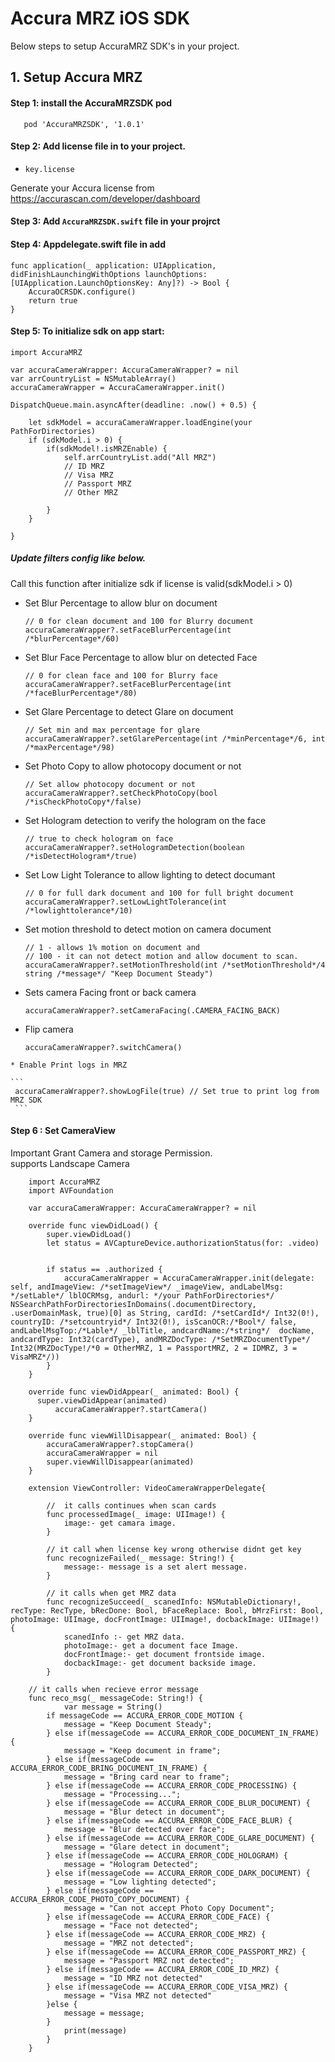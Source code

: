 # Accura MRZ iOS SDK

Below steps to setup AccuraMRZ SDK's in your project.


## 1. Setup Accura MRZ

#### Step 1: install the AccuraMRZSDK pod
       pod 'AccuraMRZSDK', '1.0.1'
         
#### Step 2: Add license file in to your project.    

- `key.license`
   
Generate your Accura license from https://accurascan.com/developer/dashboard <br/>
            
#### Step 3: Add `AccuraMRZSDK.swift` file in your projrct


#### Step 4: Appdelegate.swift file in add<br />

    func application(_ application: UIApplication, didFinishLaunchingWithOptions launchOptions: [UIApplication.LaunchOptionsKey: Any]?) -> Bool {
        AccuraOCRSDK.configure()
        return true
    }
 
#### Step 5: To initialize sdk on app start:

    import AccuraMRZ

    var accuraCameraWrapper: AccuraCameraWrapper? = nil
    var arrCountryList = NSMutableArray()
    accuraCameraWrapper = AccuraCameraWrapper.init()
    
    DispatchQueue.main.asyncAfter(deadline: .now() + 0.5) {
    
	    let sdkModel = accuraCameraWrapper.loadEngine(your PathForDirectories)
		if (sdkModel.i > 0) {
			if(sdkModel!.isMRZEnable) {
				self.arrCountryList.add("All MRZ")
				// ID MRZ
				// Visa MRZ
				// Passport MRZ
				// Other MRZ
				
			}
      	}
      	
	}

##### Update filters config like below.
  Call this function after initialize sdk if license is valid(sdkModel.i > 0)
   
   * Set Blur Percentage to allow blur on document
     ```
     // 0 for clean document and 100 for Blurry document
     accuraCameraWrapper?.setFaceBlurPercentage(int /*blurPercentage*/60)
     ```    
    
   * Set Blur Face Percentage to allow blur on detected Face
     ```
     // 0 for clean face and 100 for Blurry face
     accuraCameraWrapper?.setFaceBlurPercentage(int /*faceBlurPercentage*/80)
     ```
   
   * Set Glare Percentage to detect Glare on document
   	 ```
     // Set min and max percentage for glare
     accuraCameraWrapper?.setGlarePercentage(int /*minPercentage*/6, int /*maxPercentage*/98)
   	 ``` 
     
   * Set Photo Copy to allow photocopy document or not
     ```
     // Set allow photocopy document or not
     accuraCameraWrapper?.setCheckPhotoCopy(bool /*isCheckPhotoCopy*/false)
     ```
     
   * Set Hologram detection to verify the hologram on the face
	 ```
	 // true to check hologram on face
	 accuraCameraWrapper?.setHologramDetection(boolean /*isDetectHologram*/true)
	 ```
     
   * Set Low Light Tolerance to allow lighting to detect documant
     ```
     // 0 for full dark document and 100 for full bright document
     accuraCameraWrapper?.setLowLightTolerance(int /*lowlighttolerance*/10)
     ``` 
   * Set motion threshold to detect motion on camera document
   	 ```
     // 1 - allows 1% motion on document and
	 // 100 - it can not detect motion and allow document to scan.
     accuraCameraWrapper?.setMotionThreshold(int /*setMotionThreshold*/4 string /*message*/ "Keep Document Steady")
     ```
     
   * Sets camera Facing front or back camera
     ```
     accuraCameraWrapper?.setCameraFacing(.CAMERA_FACING_BACK)
     ```
     
   * Flip camera
     ```
     accuraCameraWrapper?.switchCamera()
     ```
    * Enable Print logs in MRZ
    
    ```
     accuraCameraWrapper?.showLogFile(true) // Set true to print log from MRZ SDK
     ```

     
#### Step 6 : Set CameraView

   Important Grant Camera and storage Permission.</br>
   supports Landscape Camera
```    
    import AccuraMRZ
    import AVFoundation
    
    var accuraCameraWrapper: AccuraCameraWrapper? = nil

  	override func viewDidLoad() {
    	super.viewDidLoad()
    	let status = AVCaptureDevice.authorizationStatus(for: .video)
    
    
    	if status == .authorized {
         	accuraCameraWrapper = AccuraCameraWrapper.init(delegate: self, andImageView: /*setImageView*/ _imageView, andLabelMsg: */setLable*/ lblOCRMsg, andurl: */your PathForDirectories*/ NSSearchPathForDirectoriesInDomains(.documentDirectory, .userDomainMask, true)[0] as String, cardId: /*setCardId*/ Int32(0!), countryID: /*setcountryid*/ Int32(0!), isScanOCR:/*Bool*/ false, andLabelMsgTop:/*Lable*/ _lblTitle, andcardName:/*string*/  docName, andcardType: Int32(cardType), andMRZDocType: /*SetMRZDocumentType*/ Int32(MRZDocType!/*0 = OtherMRZ, 1 = PassportMRZ, 2 = IDMRZ, 3 = VisaMRZ*/))
    	} 
    }
    
    override func viewDidAppear(_ animated: Bool) {
      super.viewDidAppear(animated)
          accuraCameraWrapper?.startCamera()
    }
    
    override func viewWillDisappear(_ animated: Bool) {
        accuraCameraWrapper?.stopCamera()
        accuraCameraWrapper = nil
        super.viewWillDisappear(animated)
    }
    
    extension ViewController: VideoCameraWrapperDelegate{
    
   		//  it calls continues when scan cards
   		func processedImage(_ image: UIImage!) {
    		image:- get camara image.
    	}
    
    	// it call when license key wrong otherwise didnt get key
    	func recognizeFailed(_ message: String!) {
    		message:- message is a set alert message.
    	}
    
    	// it calls when get MRZ data
    	func recognizeSucceed(_ scanedInfo: NSMutableDictionary!, recType: RecType, bRecDone: Bool, bFaceReplace: Bool, bMrzFirst: Bool, photoImage: UIImage, docFrontImage: UIImage!, docbackImage: UIImage!) {
    		scanedInfo :- get MRZ data.
    		photoImage:- get a document face Image.
    		docFrontImage:- get document frontside image.
   		 	docbackImage:- get document backside image.
    	}
        
    // it calls when recieve error message
    func reco_msg(_ messageCode: String!) {
			var message = String()
        if messageCode == ACCURA_ERROR_CODE_MOTION {
            message = "Keep Document Steady";
        } else if(messageCode == ACCURA_ERROR_CODE_DOCUMENT_IN_FRAME) {
            message = "Keep document in frame";
        } else if(messageCode == ACCURA_ERROR_CODE_BRING_DOCUMENT_IN_FRAME) {
            message = "Bring card near to frame";
        } else if(messageCode == ACCURA_ERROR_CODE_PROCESSING) {
            message = "Processing...";
        } else if(messageCode == ACCURA_ERROR_CODE_BLUR_DOCUMENT) {
            message = "Blur detect in document";
        } else if(messageCode == ACCURA_ERROR_CODE_FACE_BLUR) {
            message = "Blur detected over face";
        } else if(messageCode == ACCURA_ERROR_CODE_GLARE_DOCUMENT) {
            message = "Glare detect in document";
        } else if(messageCode == ACCURA_ERROR_CODE_HOLOGRAM) {
            message = "Hologram Detected";
        } else if(messageCode == ACCURA_ERROR_CODE_DARK_DOCUMENT) {
            message = "Low lighting detected";
        } else if(messageCode == ACCURA_ERROR_CODE_PHOTO_COPY_DOCUMENT) {
            message = "Can not accept Photo Copy Document";
        } else if(messageCode == ACCURA_ERROR_CODE_FACE) {
            message = "Face not detected";
        } else if(messageCode == ACCURA_ERROR_CODE_MRZ) {
            message = "MRZ not detected";
        } else if(messageCode == ACCURA_ERROR_CODE_PASSPORT_MRZ) {
            message = "Passport MRZ not detected";
        } else if(messageCode == ACCURA_ERROR_CODE_ID_MRZ) {
            message = "ID MRZ not detected"
        } else if(messageCode == ACCURA_ERROR_CODE_VISA_MRZ) {
            message = "Visa MRZ not detected"
        }else {
            message = message;
        }
    		print(message)
		}
 	}
```
